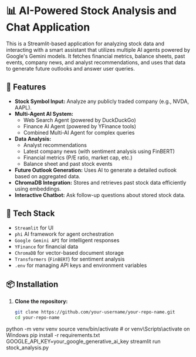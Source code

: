 # 📊 AI-Powered Stock Analysis and Chat Application

This is a Streamlit-based application for analyzing stock data and interacting with a smart assistant that utilizes multiple AI agents powered by Google's Gemini models. It fetches financial metrics, balance sheets, past events, company news, and analyst recommendations, and uses that data to generate future outlooks and answer user queries.

## 🚀 Features

- **Stock Symbol Input:** Analyze any publicly traded company (e.g., NVDA, AAPL).
- **Multi-Agent AI System:**
  - Web Search Agent (powered by DuckDuckGo)
  - Finance AI Agent (powered by YFinance tools)
  - Combined Multi-AI Agent for complex queries
- **Data Analysis:**
  - Analyst recommendations
  - Latest company news (with sentiment analysis using FinBERT)
  - Financial metrics (P/E ratio, market cap, etc.)
  - Balance sheet and past stock events
- **Future Outlook Generation:** Uses AI to generate a detailed outlook based on aggregated data.
- **ChromaDB Integration:** Stores and retrieves past stock data efficiently using embeddings.
- **Interactive Chatbot:** Ask follow-up questions about stored stock data.

## 🧠 Tech Stack

- `Streamlit` for UI
- `phi` AI framework for agent orchestration
- `Google Gemini API` for intelligent responses
- `YFinance` for financial data
- `ChromaDB` for vector-based document storage
- `Transformers` (`FinBERT`) for sentiment analysis
- `.env` for managing API keys and environment variables

## 📦 Installation

1. **Clone the repository:**

   ```bash
   git clone https://github.com/your-username/your-repo-name.git
   cd your-repo-name
python -m venv venv
source venv/bin/activate  # or venv\Scripts\activate on Windows
pip install -r requirements.txt
GOOGLE_API_KEY=your_google_generative_ai_key
streamlit run stock_analysis.py


